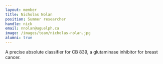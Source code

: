 ```yaml
---
layout: member
title: Nicholas Nolan
position: Summer researcher
handle: nick
email: nnolan@uguelph.ca
image: /images/team/nicholas-nolan.jpg
alumni: true
---
```


A precise absolute classifier for CB 839, a glutaminase inhibitor for breast cancer.